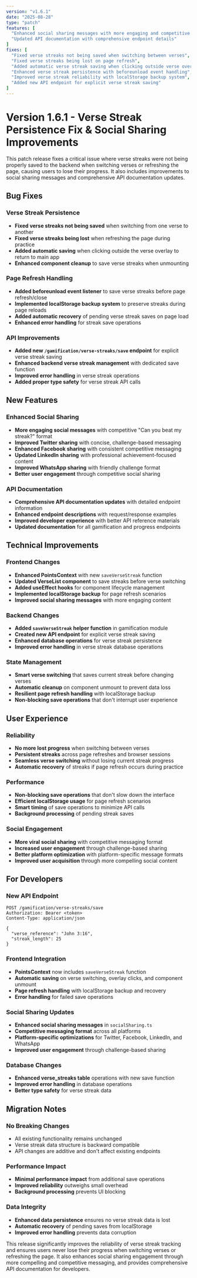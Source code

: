 ```yaml
---
version: "v1.6.1"
date: "2025-08-28"
type: "patch"
features: [
  "Enhanced social sharing messages with more engaging and competitive text",
  "Updated API documentation with comprehensive endpoint details"
]
fixes: [
  "Fixed verse streaks not being saved when switching between verses",
  "Fixed verse streaks being lost on page refresh",
  "Added automatic verse streak saving when clicking outside verse overlay",
  "Enhanced verse streak persistence with beforeunload event handling",
  "Improved verse streak reliability with localStorage backup system",
  "Added new API endpoint for explicit verse streak saving"
]
---
```


# Version 1.6.1 - Verse Streak Persistence Fix & Social Sharing Improvements

This patch release fixes a critical issue where verse streaks were not being properly saved to the backend when switching verses or refreshing the page, causing users to lose their progress. It also includes improvements to social sharing messages and comprehensive API documentation updates.

## Bug Fixes

### Verse Streak Persistence
- **Fixed verse streaks not being saved** when switching from one verse to another
- **Fixed verse streaks being lost** when refreshing the page during practice
- **Added automatic saving** when clicking outside the verse overlay to return to main app
- **Enhanced component cleanup** to save verse streaks when unmounting

### Page Refresh Handling
- **Added beforeunload event listener** to save verse streaks before page refresh/close
- **Implemented localStorage backup system** to preserve streaks during page reloads
- **Added automatic recovery** of pending verse streak saves on page load
- **Enhanced error handling** for streak save operations

### API Improvements
- **Added new `/gamification/verse-streaks/save` endpoint** for explicit verse streak saving
- **Enhanced backend verse streak management** with dedicated save function
- **Improved error handling** in verse streak operations
- **Added proper type safety** for verse streak API calls

## New Features

### Enhanced Social Sharing
- **More engaging social messages** with competitive "Can you beat my streak?" format
- **Improved Twitter sharing** with concise, challenge-based messaging
- **Enhanced Facebook sharing** with consistent competitive messaging
- **Updated LinkedIn sharing** with professional achievement-focused content
- **Improved WhatsApp sharing** with friendly challenge format
- **Better user engagement** through competitive social sharing

### API Documentation
- **Comprehensive API documentation updates** with detailed endpoint information
- **Enhanced endpoint descriptions** with request/response examples
- **Improved developer experience** with better API reference materials
- **Updated documentation** for all gamification and progress endpoints

## Technical Improvements

### Frontend Changes
- **Enhanced PointsContext** with new `saveVerseStreak` function
- **Updated VerseList component** to save streaks before verse switching
- **Added useEffect hooks** for component lifecycle management
- **Implemented localStorage backup** for page refresh scenarios
- **Improved social sharing messages** with more engaging content

### Backend Changes
- **Added `saveVerseStreak` helper function** in gamification module
- **Created new API endpoint** for explicit verse streak saving
- **Enhanced database operations** for verse streak persistence
- **Improved error handling** in verse streak database operations

### State Management
- **Smart verse switching** that saves current streak before changing verses
- **Automatic cleanup** on component unmount to prevent data loss
- **Resilient page refresh handling** with localStorage backup
- **Non-blocking save operations** that don't interrupt user experience

## User Experience

### Reliability
- **No more lost progress** when switching between verses
- **Persistent streaks** across page refreshes and browser sessions
- **Seamless verse switching** without losing current streak progress
- **Automatic recovery** of streaks if page refresh occurs during practice

### Performance
- **Non-blocking save operations** that don't slow down the interface
- **Efficient localStorage usage** for page refresh scenarios
- **Smart timing** of save operations to minimize API calls
- **Background processing** of pending streak saves

### Social Engagement
- **More viral social sharing** with competitive messaging format
- **Increased user engagement** through challenge-based sharing
- **Better platform optimization** with platform-specific message formats
- **Improved user acquisition** through more compelling social content

## For Developers

### New API Endpoint
```http
POST /gamification/verse-streaks/save
Authorization: Bearer <token>
Content-Type: application/json

{
  "verse_reference": "John 3:16",
  "streak_length": 25
}
```

### Frontend Integration
- **PointsContext** now includes `saveVerseStreak` function
- **Automatic saving** on verse switching, overlay clicks, and component unmount
- **Page refresh handling** with localStorage backup and recovery
- **Error handling** for failed save operations

### Social Sharing Updates
- **Enhanced social sharing messages** in `socialSharing.ts`
- **Competitive messaging format** across all platforms
- **Platform-specific optimizations** for Twitter, Facebook, LinkedIn, and WhatsApp
- **Improved user engagement** through challenge-based sharing

### Database Changes
- **Enhanced verse_streaks table** operations with new save function
- **Improved error handling** in database operations
- **Better type safety** for verse streak data

## Migration Notes

### No Breaking Changes
- All existing functionality remains unchanged
- Verse streak data structure is backward compatible
- API changes are additive and don't affect existing endpoints

### Performance Impact
- **Minimal performance impact** from additional save operations
- **Improved reliability** outweighs small overhead
- **Background processing** prevents UI blocking

### Data Integrity
- **Enhanced data persistence** ensures no verse streak data is lost
- **Automatic recovery** of pending saves from localStorage
- **Improved error handling** prevents data corruption

This release significantly improves the reliability of verse streak tracking and ensures users never lose their progress when switching verses or refreshing the page. It also enhances social sharing engagement through more compelling and competitive messaging, and provides comprehensive API documentation for developers. 